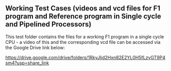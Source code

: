 ## Working Test Cases (videos and vcd files for F1 program and Reference program in Single cycle and Pipelined Processors)

This test folder contains the files for a working F1 program in a single cycle CPU - a video of this and the corresponding vcd file can be accessed via the Google Drive link below: 

https://drive.google.com/drive/folders/1RkyJlid2Hxn82E2YL0H5fLzyGT9P4sm4?usp=share_link
